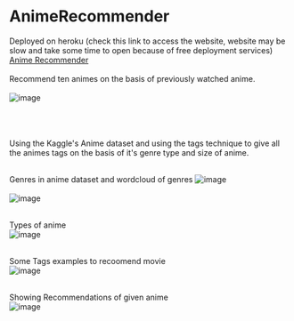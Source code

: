 # AnimeRecommender
Deployed on heroku (check this link to access the website, website may be slow and take some time to open because of free deployment services)
<a href="https://anime-recommender-shlok.herokuapp.com/" target="_blank">Anime Recommender</a>
<br></br>
Recommend ten animes on the basis of previously watched anime.
<br></br>
![image](https://user-images.githubusercontent.com/62721720/180476485-92f21152-22a0-446d-9a72-85ed0ce37a94.png)
<br></br>
<br></br>

Using the Kaggle's Anime dataset and using the tags technique to give all the animes tags on the basis of it's genre type and size of anime.
<br></br>

Genres in anime dataset and wordcloud of genres
![image](https://user-images.githubusercontent.com/62721720/180477583-31f0772c-bedd-40bc-8732-97d77f0db12c.png)
<br></br>
![image](https://user-images.githubusercontent.com/62721720/180478862-1951af98-df13-40d8-a842-e3f03a39f50d.png)
<br></br>

Types of anime</br>
![image](https://user-images.githubusercontent.com/62721720/180478415-ee330050-ac27-40cf-a8db-2307077cb6d7.png)
<br></br>

Some Tags examples to recoomend movie</br>
![image](https://user-images.githubusercontent.com/62721720/180480166-4715fad9-7684-4514-bd66-8ffe0f1dd548.png)
<br></br>

Showing Recommendations of given anime</br>
![image](https://user-images.githubusercontent.com/62721720/180481267-041313a1-25b4-4ab7-bbd3-8322aa7f6ba1.png)








